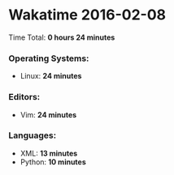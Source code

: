 # Wakatime 2016-02-08

Time Total: **0 hours 24 minutes**

### Operating Systems:
- Linux: **24 minutes** 

### Editors:
- Vim: **24 minutes** 

### Languages:
- XML: **13 minutes** 
- Python: **10 minutes** 

